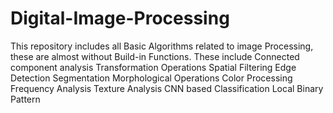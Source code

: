 # Digital-Image-Processing
This repository includes all Basic Algorithms related to image Processing, these are almost without Build-in Functions.
These include
Connected component analysis
Transformation Operations
Spatial Filtering
Edge Detection
Segmentation 
Morphological Operations
Color Processing
Frequency Analysis
Texture Analysis
CNN based Classification
Local Binary Pattern
